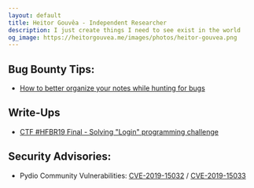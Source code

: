 ```yaml
---
layout: default
title: Heitor Gouvêa - Independent Researcher
description: I just create things I need to see exist in the world
og_image: https://heitorgouvea.me/images/photos/heitor-gouvea.png
---
```


## Bug Bounty Tips:

- [How to better organize your notes while hunting for bugs](/stories/2019/06/11/organize-your-notes-bug-bounty)

## Write-Ups

- [CTF #HFBR19 Final - Solving "Login" programming challenge](/2019/03/12/hfbr19-prog-write-up)

## Security Advisories:

- Pydio Community Vulnerabilities: [CVE-2019-15032](/2019/09/17/CVE-2019-15032) / [CVE-2019-15033](2019/09/17/CVE-2019-15033)
